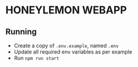 # HONEYLEMON WEBAPP

## Running
* Create a copy of `.env.example`, named `.env`
* Update all required env variables as per example
* Run `npm run start`